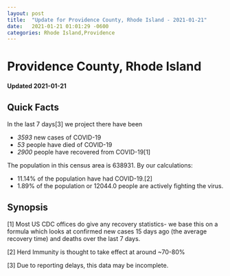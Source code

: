 ```yaml
---
layout: post
title:  "Update for Providence County, Rhode Island - 2021-01-21"
date:   2021-01-21 01:01:29 -0600
categories: Rhode Island,Providence
---
```


# Providence County, Rhode Island
#### Updated 2021-01-21

## Quick Facts

In the last 7 days[3] we project there have been
- *3593* new cases of COVID-19
- *53* people have died of COVID-19
- *2900* people have recovered from COVID-19[1]

The population in this census area is 638931. By our calculations:
- 11.14% of the population have had COVID-19.[2]
- 1.89% of the population or 12044.0 people are actively fighting the virus.

## Synopsis




[1] Most US CDC offices do give any recovery statistics- we base this on a formula which looks at confirmed new cases
15 days ago (the average recovery time) and deaths over the last 7 days.

[2] Herd Immunity is thought to take effect at around ~70-80%

[3] Due to reporting delays, this data may be incomplete.
 
    
